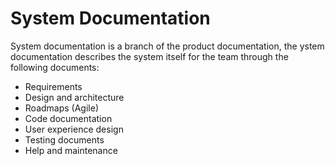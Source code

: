 # System Documentation

System documentation is a branch of the product documentation, the ystem documentation describes the system itself for the team through the following documents:
- Requirements
- Design and architecture
- Roadmaps (Agile)
- Code documentation
- User experience design
- Testing documents
- Help and maintenance
